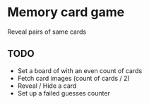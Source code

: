 # Memory card game

Reveal pairs of same cards

## TODO

- Set a board of with an even count of cards
- Fetch card images (count of cards / 2)
- Reveal / Hide a card
- Set up a failed guesses counter

